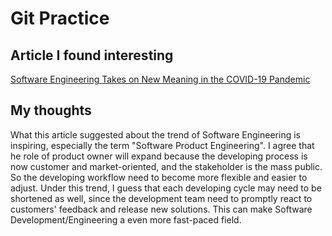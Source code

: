 # Git Practice

## Article I found interesting
[Software Engineering Takes on New Meaning in the COVID-19 Pandemic](https://digitally.cognizant.com/software-engineering-takes-on-new-meaning-in-the-covid-19-pandemic-codex5676/)

## My thoughts

What this article suggested about the trend of Software Engineering is inspiring, especially the term "Software Product Engineering". I agree that he role of product owner will expand because the developing process is now customer and market-oriented, and the stakeholder is the mass public. So the developing workflow need to become more flexible and easier to adjust. Under this trend, I guess that each developing cycle may need to be shortened as well, since the development team need to promptly react to customers' feedback and release new solutions. This can make Software Development/Engineering a even more fast-paced field.
